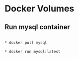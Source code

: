 # Docker Volumes

## Run mysql container
```bash

* docker pull mysql

* docker run mysql:latest

```




